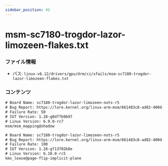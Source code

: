 ```yaml
---
sidebar_position: 41
---
```

# msm-sc7180-trogdor-lazor-limozeen-flakes.txt

### ファイル情報

- パス: `linux-v6.12/drivers/gpu/drm/ci/xfails/msm-sc7180-trogdor-lazor-limozeen-flakes.txt`

### コンテンツ

```txt
# Board Name: sc7180-trogdor-lazor-limozeen-nots-r5
# Bug Report: https://lore.kernel.org/linux-arm-msm/661483c8-ad82-400d-bcd8-e94986d20d7d@collabora.com/T/#u
# Failure Rate: 50
# IGT Version: 1.28-g0df7b9b97
# Linux Version: 6.9.0-rc7
msm/msm_mapping@shadow

# Board Name: sc7180-trogdor-lazor-limozeen-nots-r5
# Bug Report: https://lore.kernel.org/linux-arm-msm/661483c8-ad82-400d-bcd8-e94986d20d7d@collabora.com/T/#u
# Failure Rate: 100
# IGT Version: 1.28-gf13702b8e
# Linux Version: 6.10.0-rc5
kms_lease@page-flip-implicit-plane

```
